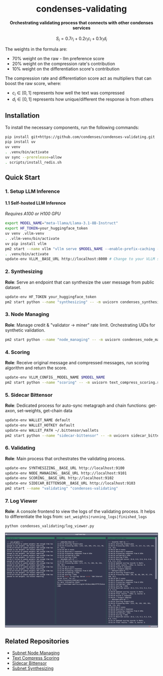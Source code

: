 <br /><br />
<div align="center">
  <h1 align="center">condenses-validating</h1>
  <h4 align="center"> Orchestrating validating process that connects with other condenses services</div>

$$
S_i = 0.7r_i + 0.2r_ic_i + 0.1r_id_i
$$

The weights in the formula are:
- 70% weight on the raw - llm preference score
- 20% weight on the compression rate's contribution
- 10% weight on the differentiation score's contribution

The compression rate and differentiation score act as multipliers that can boost the raw score, where:
- $c_i \in [0,1]$ represents how well the text was compressed
- $d_i \in [0,1]$ represents how unique/different the response is from others


## Installation

To install the necessary components, run the following commands:

```bash
pip install git+https://github.com/condenses/condenses-validating.git
pip install uv
uv venv
. .venv/bin/activate
uv sync --prerelease=allow
. scripts/install_redis.sh
```

## Quick Start

### 1. Setup LLM Inference

#### 1.1 Self-hosted LLM Inference

*Requires A100 or H100 GPU*

```bash
export MODEL_NAME="meta-llama/Llama-3.1-8B-Instruct"
export HF_TOKEN=your_huggingface_token
uv venv .vllm-venv
. .vllm-venv/bin/activate
uv pip install vllm
pm2 start --name vllm "vllm serve $MODEL_NAME --enable-prefix-caching --enable-chunked-prefill"
. .venv/bin/activate
update-env VLLM__BASE_URL http://localhost:8000 # Change to your VLLM server address, default is localhost:8000 if you serve vllm on the same machine
```

### 2. Synthesizing

**Role**: Serve an endpoint that can synthesize the user message from public dataset.

```bash
update-env HF_TOKEN your_huggingface_token
pm2 start python --name "synthesizing" -- -m uvicorn condenses_synthesizing.server:app --host 127.0.0.1 --port 9100
```

### 3. Node Managing

**Role**: Manage credit & "validator -> miner" rate limit. Orchestrating UIDs for synthetic validation.

```bash
pm2 start python --name "node_managing" -- -m uvicorn condenses_node_managing.server:app --host 127.0.0.1 --port 9101
```

### 4. Scoring

**Role**: Receive original message and compressed messages, run scoring algorithm and return the score.

```bash
update-env VLLM_CONFIG__MODEL_NAME $MODEL_NAME
pm2 start python --name "scoring" -- -m uvicorn text_compress_scoring.server:app --host 127.0.0.1 --port 9102
```

### 5. Sidecar Bittensor

**Role**: Dedicated process for auto-sync metagraph and chain functions: get-axon, set-weights, get-chain data

```bash
update-env WALLET_NAME default
update-env WALLET_HOTKEY default
update-env WALLET_PATH ~/.bittensor/wallets
pm2 start python --name "sidecar-bittensor" -- -m uvicorn sidecar_bittensor.server:app --host 127.0.0.1 --port 9103
```

### 6. Validating

**Role**: Main process that orchestrates the validating process.

```bash
update-env SYNTHESIZING__BASE_URL http://localhost:9100
update-env NODE_MANAGING__BASE_URL http://localhost:9101
update-env SCORING__BASE_URL http://localhost:9102
update-env SIDECAR_BITTENSOR__BASE_URL http://localhost:9103
pm2 start --name "validating" "condenses-validating"
```

### 7. Log Viewer

**Role**: A console frontend to view the logs of the validating process. It helps to differentiate the logs from: `set_weights|running_logs|finished_logs`

```bash
python condenses_validating/log_viewer.py
```

![log-viewer](assets/log-viewer.png)

## Related Repositories

- [Subnet Node Managing](https://github.com/condenses/subnet-node-managing)
- [Text Compress Scoring](https://github.com/condenses/text-compress-scoring)
- [Sidecar Bittensor](https://github.com/condenses/sidecar-bittensor)
- [Subnet Synthesizing](https://github.com/condenses/subnet-synthesizing)
